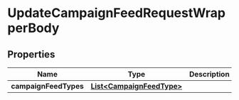 

# UpdateCampaignFeedRequestWrapperBody


## Properties

Name | Type | Description | Notes
------------ | ------------- | ------------- | -------------
**campaignFeedTypes** | [**List&lt;CampaignFeedType&gt;**](CampaignFeedType.md) |  |  [optional]



